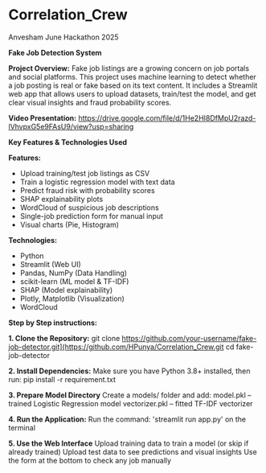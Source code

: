 # Correlation_Crew
Anvesham June Hackathon 2025

**Fake Job Detection System**

**Project Overview:** Fake job listings are a growing concern on job portals and social platforms. This project uses machine learning to detect whether a job posting is real or fake based on its text content. It includes a Streamlit web app that allows users to upload datasets, train/test the model, and get clear visual insights and fraud probability scores.

**Video Presentation:**
https://drive.google.com/file/d/1He2HI8DfMpU2razd-lVhvpxG5e9FAsU9/view?usp=sharing

**Key Features & Technologies Used**

**Features:**

- Upload training/test job listings as CSV
- Train a logistic regression model with text data
- Predict fraud risk with probability scores
- SHAP explainability plots
- WordCloud of suspicious job descriptions
- Single-job prediction form for manual input
- Visual charts (Pie, Histogram)

**Technologies:**
- Python
- Streamlit (Web UI)
- Pandas, NumPy (Data Handling)
- scikit-learn (ML model & TF-IDF)
- SHAP (Model explainability)
- Plotly, Matplotlib (Visualization)
- WordCloud

**Step by Step instructions:**

**1. Clone the Repository:**
git clone https://github.com/your-username/fake-job-detector.git](https://github.com/HPunya/Correlation_Crew.git
cd fake-job-detector

**2. Install Dependencies:**
Make sure you have Python 3.8+ installed, then run:
pip install -r requirement.txt

**3. Prepare Model Directory**
Create a models/ folder and add:
model.pkl – trained Logistic Regression model
vectorizer.pkl – fitted TF-IDF vectorizer

**4. Run the Application:**
Run the command: 
'streamlit run app.py' on the terminal

**5. Use the Web Interface**
Upload training data to train a model (or skip if already trained)
Upload test data to see predictions and visual insights
Use the form at the bottom to check any job manually

